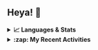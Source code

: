 ## Heya! 👋

<details>
  <summary><strong>📈 Languages & Stats</strong></summary>
  <img src="https://github-readme-stats.vercel.app/api?username=bunningss&show_icons=true&theme=dark&hide_border=true"
       alt="Tayef's GitHub stats" />
  <img src="https://github-readme-stats.vercel.app/api/top-langs/?username=bunningss&show_icons=true&theme=dark&hide_border=true&layout=compact&langs_count=5"
       alt="Tayef's Top GitHub Languages" />
</details>

<details>
<summary><strong> :zap: My Recent Activities </strong></summary>

<!-- ACTIVITY-LIST:START -->
- [bunningss pushed to master in bunningss/mds](https://github.com/bunningss/mds/compare/586def90bc...1045e6aacc)
- [bunningss made bunningss/mds public](https://github.com/bunningss/mds)
- [bunningss made bunningss/mds public](https://github.com/bunningss/mds)
- [bunningss pushed to master in bunningss/mds](https://github.com/bunningss/mds/compare/cbf64124ab...586def90bc)
- [bunningss pushed to main in bunningss/gonomot](https://github.com/bunningss/gonomot/compare/8ac69e13e3...2a0cb2ad4c)
<!-- ACTIVITY-LIST:END -->

</details>
